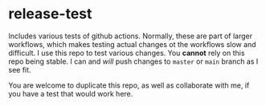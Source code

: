 # release-test

Includes various tests of github actions. Normally, these are part of larger workflows,
which makes testing actual changes ot the workflows slow and difficult. I use this
repo to test various changes. You **cannot** rely on this repo being stable.
I can and _will_ push changes to `master` or `main` branch as I see fit.

You are welcome to duplicate this repo, as well as collaborate with me, if you have
a test that would work here.
